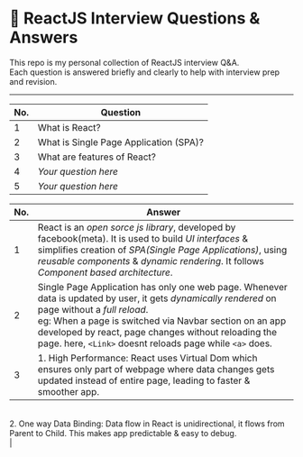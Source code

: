 # 📘 ReactJS Interview Questions & Answers

This repo is my personal collection of ReactJS interview Q&A.  
Each question is answered briefly and clearly to help with interview prep and revision.

---

| No. | Question |
|-----|----------|
| 1   | What is React?  | [Answer 1](#answer-1) |
| 2   | What is Single Page Application (SPA)?  | [Answer 2](#answer-2) |
| 3   | What are features of React?  | [Answer 3](#answer-3) |
| 4   | _Your question here_  |
| 5   | _Your question here_  |

| No. | Answer |
|-----|--------|
| <a name="answer-1">1</a> | React is an *open sorce* *js library*, developed by facebook(meta). It is used to build *UI interfaces* & simplifies creation of *SPA(Single Page Applications)*, using *reusable components* & *dynamic rendering*. It follows *Component based architecture*.  |
| <a name="answer-2">2</a> | Single Page Application has only one web page. Whenever data is updated by user, it gets *dynamically rendered* on page without a *full reload*. <br/> eg: When a page is switched via Navbar section on an app developed by react, page changes without reloading the page. here, `<Link>` doesnt reloads page while `<a>` does. |
| <a name="answer-3">3</a> |  1. High Performance: React uses Virtual Dom which ensures only part of webpage where data changes gets updated instead of entire page, leading to faster & smoother app.
<br/> 2. One way Data Binding: Data flow in React is unidirectional, it flows from Parent to Child. This makes app predictable & easy to debug. 
<br/>|

